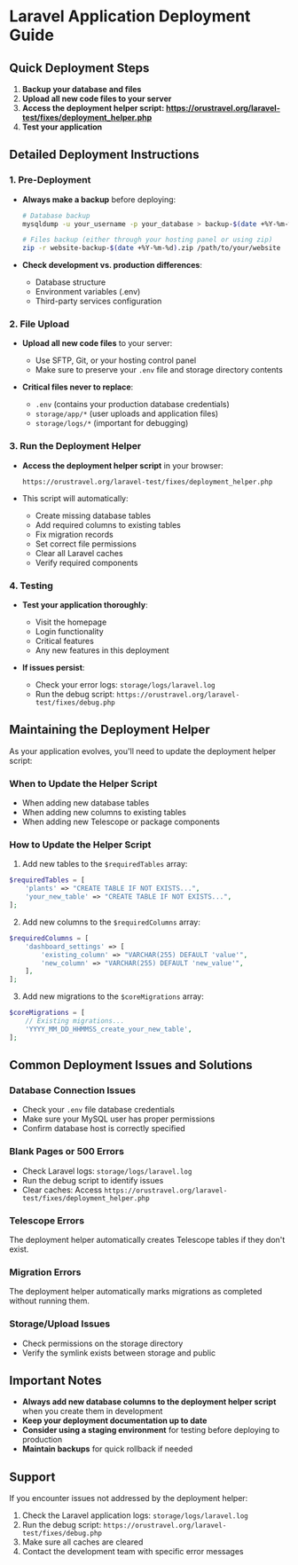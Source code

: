 # Laravel Application Deployment Guide

## Quick Deployment Steps

1. **Backup your database and files**
2. **Upload all new code files to your server**
3. **Access the deployment helper script: https://orustravel.org/laravel-test/fixes/deployment_helper.php**
4. **Test your application**

## Detailed Deployment Instructions

### 1. Pre-Deployment

- **Always make a backup** before deploying:
  ```bash
  # Database backup
  mysqldump -u your_username -p your_database > backup-$(date +%Y-%m-%d).sql
  
  # Files backup (either through your hosting panel or using zip)
  zip -r website-backup-$(date +%Y-%m-%d).zip /path/to/your/website
  ```

- **Check development vs. production differences**:
  - Database structure
  - Environment variables (.env)
  - Third-party services configuration

### 2. File Upload

- **Upload all new code files** to your server:
  - Use SFTP, Git, or your hosting control panel
  - Make sure to preserve your `.env` file and storage directory contents

- **Critical files never to replace**:
  - `.env` (contains your production database credentials)
  - `storage/app/*` (user uploads and application files)
  - `storage/logs/*` (important for debugging)

### 3. Run the Deployment Helper

- **Access the deployment helper script** in your browser:
  ```
  https://orustravel.org/laravel-test/fixes/deployment_helper.php
  ```

- This script will automatically:
  - Create missing database tables
  - Add required columns to existing tables
  - Fix migration records
  - Set correct file permissions
  - Clear all Laravel caches
  - Verify required components

### 4. Testing

- **Test your application thoroughly**:
  - Visit the homepage
  - Login functionality
  - Critical features
  - Any new features in this deployment

- **If issues persist**:
  - Check your error logs: `storage/logs/laravel.log`
  - Run the debug script: `https://orustravel.org/laravel-test/fixes/debug.php`

## Maintaining the Deployment Helper

As your application evolves, you'll need to update the deployment helper script:

### When to Update the Helper Script

- When adding new database tables
- When adding new columns to existing tables
- When adding new Telescope or package components

### How to Update the Helper Script

1. Add new tables to the `$requiredTables` array:
```php
$requiredTables = [
    'plants' => "CREATE TABLE IF NOT EXISTS...",
    'your_new_table' => "CREATE TABLE IF NOT EXISTS...",
];
```

2. Add new columns to the `$requiredColumns` array:
```php
$requiredColumns = [
    'dashboard_settings' => [
        'existing_column' => "VARCHAR(255) DEFAULT 'value'",
        'new_column' => "VARCHAR(255) DEFAULT 'new_value'",
    ],
];
```

3. Add new migrations to the `$coreMigrations` array:
```php
$coreMigrations = [
    // Existing migrations...
    'YYYY_MM_DD_HHMMSS_create_your_new_table',
];
```

## Common Deployment Issues and Solutions

### Database Connection Issues

- Check your `.env` file database credentials
- Make sure your MySQL user has proper permissions
- Confirm database host is correctly specified

### Blank Pages or 500 Errors

- Check Laravel logs: `storage/logs/laravel.log`
- Run the debug script to identify issues
- Clear caches: Access `https://orustravel.org/laravel-test/fixes/deployment_helper.php`

### Telescope Errors

The deployment helper automatically creates Telescope tables if they don't exist.

### Migration Errors

The deployment helper automatically marks migrations as completed without running them.

### Storage/Upload Issues

- Check permissions on the storage directory
- Verify the symlink exists between storage and public

## Important Notes

- **Always add new database columns to the deployment helper script** when you create them in development
- **Keep your deployment documentation up to date**
- **Consider using a staging environment** for testing before deploying to production
- **Maintain backups** for quick rollback if needed

## Support

If you encounter issues not addressed by the deployment helper:

1. Check the Laravel application logs: `storage/logs/laravel.log`
2. Run the debug script: `https://orustravel.org/laravel-test/fixes/debug.php`
3. Make sure all caches are cleared
4. Contact the development team with specific error messages 